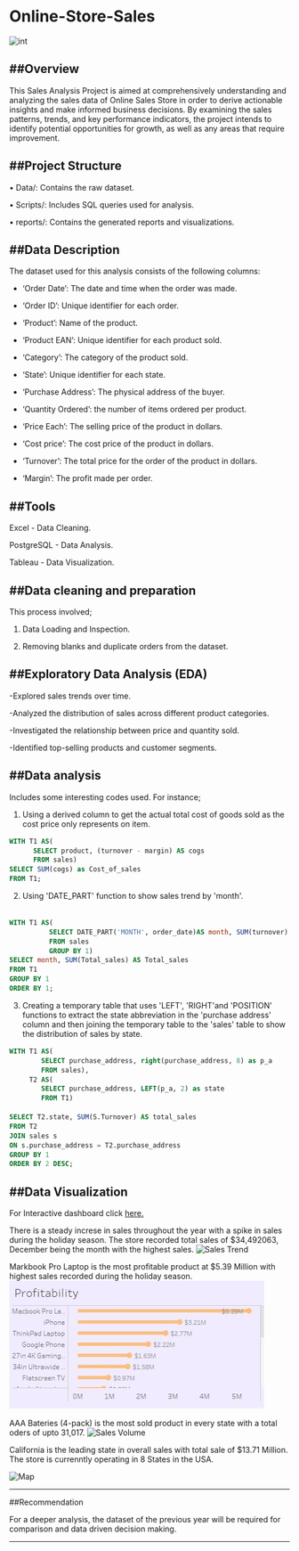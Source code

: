 # Online-Store-Sales

![int](https://github.com/Billy1999/Online-Store-Sales/assets/138803416/5bfef38e-195b-417d-bcaa-e22b91615ee3)


##Overview
---

This Sales Analysis Project is aimed at comprehensively understanding and analyzing the sales data of Online Sales Store in order to derive actionable insights and make informed business decisions. By examining the sales patterns, trends, and key performance indicators, the project intends to identify potential opportunities for growth, as well as any areas that require improvement.

##Project Structure
---

•	Data/: Contains the raw dataset.

•	Scripts/: Includes SQL queries used for analysis.

•	reports/: Contains the generated reports and visualizations.

##Data Description
---

The dataset used for this analysis consists of the following columns:

- ‘Order Date’: The date and time when the order was made.

- ‘Order ID’: Unique identifier for each order.

- ‘Product’: Name of the product.

- ‘Product EAN’: Unique identifier for each product sold.

- ‘Category’: The category of the product sold.

- ‘State’: Unique identifier for each state.

- ‘Purchase Address’: The physical address of the buyer.

- ‘Quantity Ordered’: the number of items ordered per product.

- ‘Price Each’: The selling price of the product in dollars.

- ‘Cost price’: The cost price of the product in dollars.

- ‘Turnover’: The total price for the order of the product in dollars.

- ‘Margin’: The profit made per order.

##Tools
---

Excel - Data Cleaning.

PostgreSQL - Data Analysis.

Tableau - Data Visualization.

##Data cleaning and preparation
---

This process involved;

1. Data Loading and Inspection.

2. Removing blanks and duplicate orders from the dataset.

##Exploratory Data Analysis (EDA)
---

-Explored sales trends over time.

-Analyzed the distribution of sales across different product categories.

-Investigated the relationship between price and quantity sold.

-Identified top-selling products and customer segments.

##Data analysis
---

Includes some interesting codes used. For instance;

1. Using a derived column to get the actual total cost of goods sold as the cost price only represents on item.

```SQL
WITH T1 AS(
      SELECT product, (turnover - margin) AS cogs
      FROM sales)
SELECT SUM(cogs) as Cost_of_sales
FROM T1;
```

2. Using 'DATE_PART' function to show sales trend by 'month'.

```SQL

WITH T1 AS(
          SELECT DATE_PART('MONTH', order_date)AS month, SUM(turnover) AS Total_sales
          FROM sales
          GROUP BY 1)
SELECT month, SUM(Total_sales) AS Total_sales
FROM T1
GROUP BY 1
ORDER BY 1;
```

3. Creating a temporary table that uses 'LEFT', 'RIGHT'and 'POSITION' functions to extract the state abbreviation in the 'purchase address' column and then joining the temporary table to the 'sales' table to show the distribution of sales by state.

```SQL
WITH T1 AS(			
		SELECT purchase_address, right(purchase_address, 8) as p_a
		FROM sales),
	 T2 AS(
		SELECT purchase_address, LEFT(p_a, 2) as state
		FROM T1)

SELECT T2.state, SUM(S.Turnover) AS total_sales
FROM T2
JOIN sales s
ON s.purchase_address = T2.purchase_address
GROUP BY 1
ORDER BY 2 DESC;
```

##Data Visualization
---
For Interactive dashboard click [here.](https://public.tableau.com/app/profile/billy.ochieng/viz/OnlineStoreSalesDashboard_16989160843340/Dashboard1#1)

There is a steady increse in sales throughout the year with a spike in sales during the holiday season.
The store recorded total sales of $34,492063, December being the month with the highest sales.
![Sales Trend](https://github.com/Billy1999/Online-Store-Sales/assets/138803416/1515a6dd-e0d7-42d8-9e4c-cae6bfb2c273)

Markbook Pro Laptop is the most profitable product at $5.39 Million with highest sales recorded during the holiday season.
![](Profitability.JPG)

AAA Bateries (4-pack) is the most sold product in every state with a total oders of upto 31,017.
![Sales Volume](https://github.com/Billy1999/Online-Store-Sales/assets/138803416/39ac7fe0-73bf-4226-abe0-1c5c2d34a0d6)

California is the leading state in overall sales with total sale of $13.71 Million.
The store is currenntly operating in 8 States in the USA.

![Map](https://github.com/Billy1999/Online-Store-Sales/assets/138803416/c74ce85e-1022-4f36-bde1-25703343fa79)

---

##Recommendation

For a deeper analysis, the dataset of the previous year will be required for comparison and data driven decision making.

---
